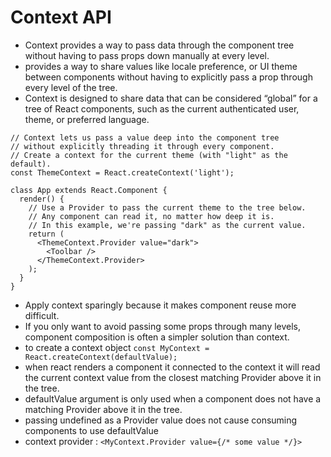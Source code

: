 # Context API
- Context provides a way to pass data through the component tree without having to pass props down manually at every level.
- provides a way to share values like locale preference, or UI theme between components without having to explicitly pass a prop through every level of the tree.
- Context is designed to share data that can be considered “global” for a tree of React components, such as the current authenticated user, theme, or preferred language.
```
// Context lets us pass a value deep into the component tree
// without explicitly threading it through every component.
// Create a context for the current theme (with "light" as the default).
const ThemeContext = React.createContext('light');

class App extends React.Component {
  render() {
    // Use a Provider to pass the current theme to the tree below.
    // Any component can read it, no matter how deep it is.
    // In this example, we're passing "dark" as the current value.
    return (
      <ThemeContext.Provider value="dark">
        <Toolbar />
      </ThemeContext.Provider>
    );
  }
}
```
- Apply context sparingly because it makes component reuse more difficult.
- If you only want to avoid passing some props through many levels, component composition is often a simpler solution than context.
- to create a context object `const MyContext = React.createContext(defaultValue);`
- when react renders a component it connected to the context it will read the current context value from the closest matching Provider above it in the tree.
- defaultValue argument is only used when a component does not have a matching Provider above it in the tree.
- passing undefined as a Provider value does not cause consuming components to use defaultValue
- context provider : `<MyContext.Provider value={/* some value */}>`
